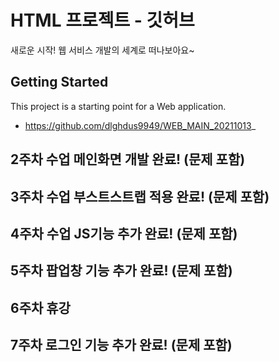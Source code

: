 # HTML 프로젝트 - 깃허브
새로운 시작! 웹 서비스 개발의 세계로 떠나보아요~
## Getting Started
This project is a starting point for a Web application.
- https://github.com/dlghdus9949/WEB_MAIN_20211013_
## 2주차 수업 메인화면 개발 완료! (문제 포함)
## 3주차 수업 부스트스트랩 적용 완료! (문제 포함)
## 4주차 수업 JS기능 추가 완료! (문제 포함)
## 5주차 팝업창 기능 추가 완료! (문제 포함)
## 6주차 휴강
## 7주차 로그인 기능 추가 완료! (문제 포함)